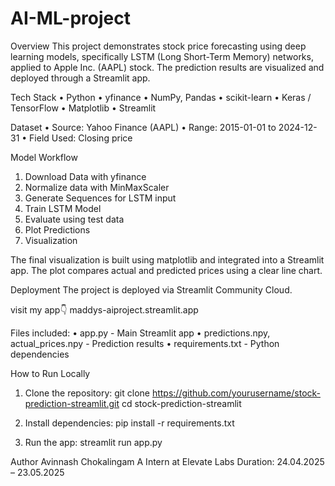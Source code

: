 # AI-ML-project
Overview
This project demonstrates stock price forecasting using deep learning models, specifically LSTM (Long Short-Term Memory) networks, applied to Apple Inc. (AAPL) stock. The prediction results are visualized and deployed through a Streamlit app.

Tech Stack
• Python
• yfinance
• NumPy, Pandas
• scikit-learn
• Keras / TensorFlow
• Matplotlib
• Streamlit

Dataset
• Source: Yahoo Finance (AAPL)
• Range: 2015-01-01 to 2024-12-31
• Field Used: Closing price

Model Workflow
1. Download Data with yfinance
2. Normalize data with MinMaxScaler
3. Generate Sequences for LSTM input
4. Train LSTM Model
5. Evaluate using test data
6. Plot Predictions
7. Visualization
   
The final visualization is built using matplotlib and integrated into a Streamlit app. The plot compares actual and predicted prices using a clear line chart.

Deployment
The project is deployed via Streamlit Community Cloud.

visit my app👇
maddys-aiproject.streamlit.app

Files included:
• app.py - Main Streamlit app
• predictions.npy, actual_prices.npy - Prediction results
• requirements.txt - Python dependencies

How to Run Locally
1. Clone the repository:
   git clone https://github.com/yourusername/stock-prediction-streamlit.git
   cd stock-prediction-streamlit

2. Install dependencies:
   pip install -r requirements.txt

3. Run the app:
   streamlit run app.py
   
Author
Avinnash Chokalingam A
Intern at Elevate Labs
Duration: 24.04.2025 – 23.05.2025
